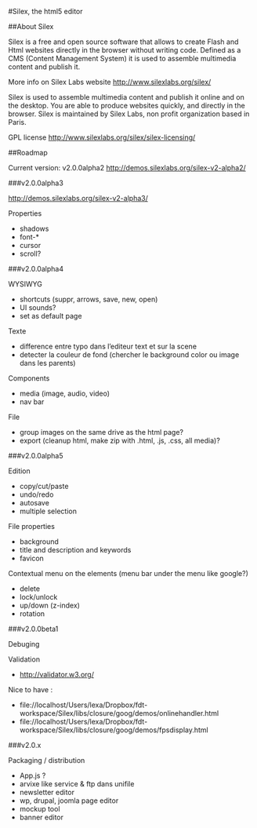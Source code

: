 #Silex, the html5 editor

##About Silex

Silex is a free and open source software that allows to create Flash and Html websites directly in the browser without writing code. Defined as a CMS (Content Management System) it is used to assemble multimedia content and publish it.

More info on Silex Labs website
http://www.silexlabs.org/silex/

Silex is used to assemble multimedia content and publish it online and on the desktop. You are able to produce websites quickly, and directly in the browser. Silex is maintained by Silex Labs, non profit organization based in Paris.

GPL license 
http://www.silexlabs.org/silex/silex-licensing/

##Roadmap

Current version: v2.0.0alpha2
http://demos.silexlabs.org/silex-v2-alpha2/

###v2.0.0alpha3

http://demos.silexlabs.org/silex-v2-alpha3/

Properties 

* shadows
* font-*
* cursor
* scroll?


###v2.0.0alpha4

WYSIWYG

* shortcuts (suppr, arrows, save, new, open)
* UI sounds? 
* set as default page

Texte

* difference entre typo dans l’editeur text et sur la scene
* detecter la couleur de fond (chercher le background color ou image dans les parents)

Components

* media (image, audio, video)
* nav bar

File

* group images on the same drive as the html page? 
* export (cleanup html, make zip with .html, .js, .css, all media)?

###v2.0.0alpha5

Edition 

* copy/cut/paste
* undo/redo
* autosave
* multiple selection

File properties 

* background 
* title and description and keywords 
* favicon

Contextual menu on the elements (menu bar under the menu like google?)

* delete
* lock/unlock
* up/down (z-index)
* rotation

###v2.0.0beta1

Debuging

Validation

* http://validator.w3.org/

Nice to have :

* file://localhost/Users/lexa/Dropbox/fdt-workspace/Silex/libs/closure/goog/demos/onlinehandler.html
* file://localhost/Users/lexa/Dropbox/fdt-workspace/Silex/libs/closure/goog/demos/fpsdisplay.html

###v2.0.x

Packaging / distribution

* App.js ?
* arvixe like service & ftp dans unifile
* newsletter editor
* wp, drupal, joomla page editor
* mockup tool
* banner editor

